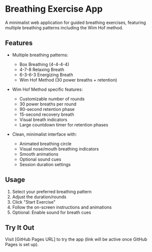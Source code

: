 # Breathing Exercise App

A minimalist web application for guided breathing exercises, featuring multiple breathing patterns including the Wim Hof method.

## Features

- Multiple breathing patterns:
  - Box Breathing (4-4-4-4)
  - 4-7-8 Relaxing Breath
  - 6-3-6-3 Energizing Breath
  - Wim Hof Method (30 power breaths + retention)

- Wim Hof Method specific features:
  - Customizable number of rounds
  - 30 power breaths per round
  - 90-second retention phase
  - 15-second recovery breath
  - Visual breath indicators
  - Large countdown timer for retention phases

- Clean, minimalist interface with:
  - Animated breathing circle
  - Visual nose/mouth breathing indicators
  - Smooth animations
  - Optional sound cues
  - Session duration settings

## Usage

1. Select your preferred breathing pattern
2. Adjust the duration/rounds
3. Click "Start Exercise"
4. Follow the on-screen instructions and animations
5. Optional: Enable sound for breath cues

## Try It Out

Visit [GitHub Pages URL] to try the app (link will be active once GitHub Pages is set up). 